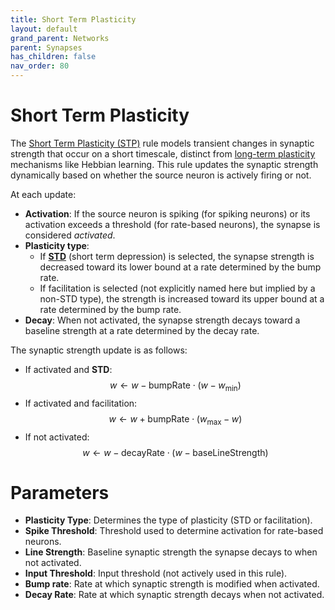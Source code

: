 ```yaml
---
title: Short Term Plasticity
layout: default
grand_parent: Networks
parent: Synapses
has_children: false
nav_order: 80
---
```


# Short Term Plasticity

The [Short Term Plasticity (STP)](https://en.wikipedia.org/wiki/Synaptic_plasticity#Short-term_plasticity) rule models transient changes in synaptic strength that occur on a short timescale, distinct from [long-term plasticity](https://en.wikipedia.org/wiki/Synaptic_plasticity#Long-term_plasticity) mechanisms like Hebbian learning. This rule updates the synaptic strength dynamically based on whether the source neuron is actively firing or not.

At each update:
- **Activation**: If the source neuron is spiking (for spiking neurons) or its activation exceeds a threshold (for rate-based neurons), the synapse is considered *activated*.
- **Plasticity type**:  
  - If **[STD](https://en.wikipedia.org/wiki/Synaptic_plasticity#Long-term_depression)** (short term depression) is selected, the synapse strength is decreased toward its lower bound at a rate determined by the bump rate.  
  - If facilitation is selected (not explicitly named here but implied by a non-STD type), the strength is increased toward its upper bound at a rate determined by the bump rate.
- **Decay**: When not activated, the synapse strength decays toward a baseline strength at a rate determined by the decay rate.

The synaptic strength update is as follows:
- If activated and **STD**:
  $$
  w \leftarrow w - \text{bumpRate} \cdot (w - w_{\min})
  $$
- If activated and facilitation:
  $$
  w \leftarrow w + \text{bumpRate} \cdot (w_{\max} - w)
  $$
- If not activated:
  $$
  w \leftarrow w - \text{decayRate} \cdot (w - \text{baseLineStrength})
  $$

# Parameters

- **Plasticity Type**: Determines the type of plasticity (STD or facilitation).
- **Spike Threshold**: Threshold used to determine activation for rate-based neurons.
- **Line Strength**: Baseline synaptic strength the synapse decays to when not activated.
- **Input Threshold**: Input threshold (not actively used in this rule).
- **Bump rate**: Rate at which synaptic strength is modified when activated.
- **Decay Rate**: Rate at which synaptic strength decays when not activated.